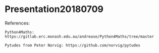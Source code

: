 # Presentation20180709

References:

    Python4Maths: https://gitlab.erc.monash.edu.au/andrease/Python4Maths/tree/master

    Pytudes from Peter Norvig: https://github.com/norvig/pytudes


